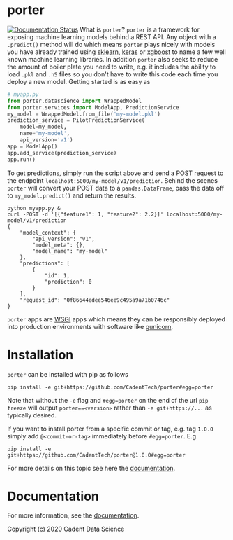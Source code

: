 # porter

[![Documentation Status](https://readthedocs.org/projects/porter/badge/?version=latest)](https://porter.readthedocs.io/en/latest/?badge=latest)
What is `porter`? `porter` is a framework for exposing machine learning models
behind a REST API. Any object with a `.predict()` method will do which means
`porter` plays nicely with models you have already trained using
[sklearn](https://scikit-learn.org/stable/), [keras](https://keras.io/backend/)
or [xgboost](https://xgboost.readthedocs.io/en/latest/) to name a few well
known machine learning libraries. In addition `porter` also seeks to reduce the amount of
boiler plate you need to write, e.g. it includes the ability to load `.pkl`
and `.h5` files so you don't have to write this code each time you deploy a
new model. Getting started is as easy as

```python
# myapp.py
from porter.datascience import WrappedModel
from porter.services import ModelApp, PredictionService
my_model = WrappedModel.from_file('my-model.pkl')
prediction_service = PilotPredictionService(
    model=my_model,
    name='my-model',
    api_version='v1')
app = ModelApp()
app.add_service(prediction_service)
app.run()
```

To get predictions, simply run the script above and send a POST request to
the endpoint `localhost:5000/my-model/v1/prediction`. Behind the scenes
`porter` will convert your POST data to a `pandas.DataFrame`, pass the data
off to `my_model.predict()` and return the results.

```shell
python myapp.py &
curl -POST -d '[{"feature1": 1, "feature2": 2.2}]' localhost:5000/my-model/v1/prediction
{
    "model_context": {
        "api_version": "v1",
        "model_meta": {},
        "model_name": "my-model"
    },
    "predictions": [
        {
            "id": 1,
            "prediction": 0
        }
    ],
    "request_id": "0f86644edee546ee9c495a9a71b0746c"
}
```

`porter` apps are [WSGI](https://wsgi.readthedocs.io/en/latest/learn.html) apps
which means they can be responsibly deployed into production environments with
software like [gunicorn](https://gunicorn.org/).


# Installation

`porter` can be installed with pip as follows

```shell
pip install -e git+https://github.com/CadentTech/porter#egg=porter
```

Note that without the `-e` flag and `#egg=porter` on the end of the url
`pip freeze` will output `porter==<version>` rather than
`-e git+https://...` as typically desired.

If you want to install porter from a specific commit or tag, e.g. tag `1.0.0` simply add
`@<commit-or-tag>` immediately before `#egg=porter`. E.g.

```shell
pip install -e git+https://github.com/CadentTech/porter@1.0.0#egg=porter
```

For more details on this topic see here the [documentation](https://porter.readthedocs.org).

# Documentation
For more information, see the [documentation](https://porter.readthedocs.org).

Copyright (c) 2020 Cadent Data Science


